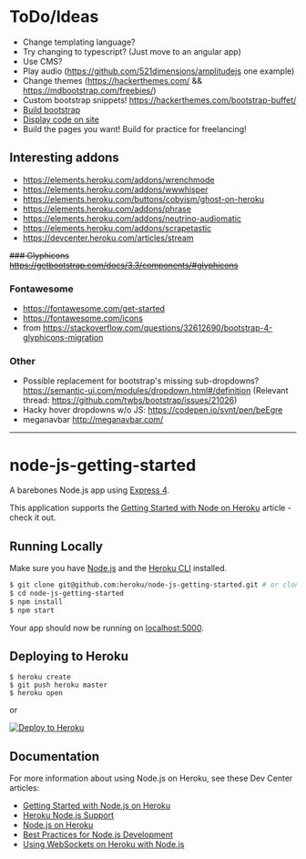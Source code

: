 # ToDo/Ideas
- Change templating language?
- Try changing to typescript? (Just move to an angular app)
- Use CMS?
- Play audio (https://github.com/521dimensions/amplitudejs one example)
- Change themes (https://hackerthemes.com/ && https://mdbootstrap.com/freebies/)
- Custom bootstrap snippets! https://hackerthemes.com/bootstrap-buffet/
- [Build bootstrap](http://getbootstrap.com/docs/4.1/getting-started/webpack/)
- [Display code on site](http://getbootstrap.com/docs/4.1/content/code/)
- Build the pages you want! Build for practice for freelancing!

## Interesting addons
- https://elements.heroku.com/addons/wrenchmode
- https://elements.heroku.com/addons/wwwhisper
- https://elements.heroku.com/buttons/cobyism/ghost-on-heroku
- https://elements.heroku.com/addons/phrase
- https://elements.heroku.com/addons/neutrino-audiomatic
- https://elements.heroku.com/addons/scrapetastic
- https://devcenter.heroku.com/articles/stream

~~### Glyphicons
https://getbootstrap.com/docs/3.3/components/#glyphicons~~

### Fontawesome
- https://fontawesome.com/get-started
- https://fontawesome.com/icons
- from https://stackoverflow.com/questions/32612690/bootstrap-4-glyphicons-migration

### Other
- Possible replacement for bootstrap's missing sub-dropdowns? https://semantic-ui.com/modules/dropdown.html#/definition
(Relevant thread: https://github.com/twbs/bootstrap/issues/21026)
- Hacky hover dropdowns w/o JS: https://codepen.io/svnt/pen/beEgre
- meganavbar http://meganavbar.com/

---

# node-js-getting-started

A barebones Node.js app using [Express 4](http://expressjs.com/).

This application supports the [Getting Started with Node on Heroku](https://devcenter.heroku.com/articles/getting-started-with-nodejs) article - check it out.

## Running Locally

Make sure you have [Node.js](http://nodejs.org/) and the [Heroku CLI](https://cli.heroku.com/) installed.

```sh
$ git clone git@github.com:heroku/node-js-getting-started.git # or clone your own fork
$ cd node-js-getting-started
$ npm install
$ npm start
```

Your app should now be running on [localhost:5000](http://localhost:5000/).

## Deploying to Heroku

```
$ heroku create
$ git push heroku master
$ heroku open
```
or

[![Deploy to Heroku](https://www.herokucdn.com/deploy/button.png)](https://heroku.com/deploy)

## Documentation

For more information about using Node.js on Heroku, see these Dev Center articles:

- [Getting Started with Node.js on Heroku](https://devcenter.heroku.com/articles/getting-started-with-nodejs)
- [Heroku Node.js Support](https://devcenter.heroku.com/articles/nodejs-support)
- [Node.js on Heroku](https://devcenter.heroku.com/categories/nodejs)
- [Best Practices for Node.js Development](https://devcenter.heroku.com/articles/node-best-practices)
- [Using WebSockets on Heroku with Node.js](https://devcenter.heroku.com/articles/node-websockets)
